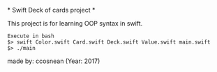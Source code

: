 \* Swift Deck of cards project *

This project is for learning OOP syntax in swift.
	
	Execute in bash
	$> swift Color.swift Card.swift Deck.swift Value.swift main.swift
	$> ./main

made by: ccosnean (Year: 2017)
